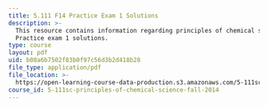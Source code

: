 ```yaml
---
title: 5.111 F14 Practice Exam 1 Solutions
description: >-
  This resource contains information regarding principles of chemical science:
  Practice exam 1 solutions.
type: course
layout: pdf
uid: b08a6b7502f83b0f97c56d3b2d418b28
file_type: application/pdf
file_location: >-
  https://open-learning-course-data-production.s3.amazonaws.com/5-111sc-principles-of-chemical-science-fall-2014/b08a6b7502f83b0f97c56d3b2d418b28_MIT5_111F14_PractExam1Sol.pdf
course_id: 5-111sc-principles-of-chemical-science-fall-2014
---
```

